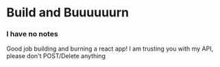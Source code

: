 # Build and Buuuuuurn

### I have no notes 

Good job building and burning a react app! I am trusting you with my API, please don't POST/Delete anything
